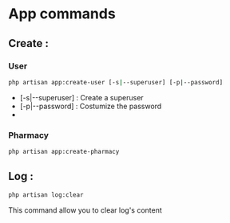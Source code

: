 # App commands

## Create :

### User 
```bash
php artisan app:create-user [-s|--superuser] [-p|--password]
```
* [-s|--superuser] : Create a superuser
* [-p|--password] : Costumize the password
* 
### Pharmacy 
```bash
php artisan app:create-pharmacy
```

## Log :
```bash
php artisan log:clear
```
This command allow you to clear log's content
